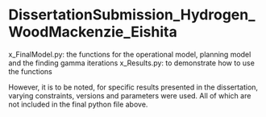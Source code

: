# DissertationSubmission_Hydrogen_WoodMackenzie_Eishita

x_FinalModel.py: the functions for the operational model, planning model and the finding gamma iterations
x_Results.py: to demonstrate how to use the functions

However, it is to be noted, for specific results presented in the dissertation, varying constraints, versions and parameters were used. All of which are not included in the final python file above. 